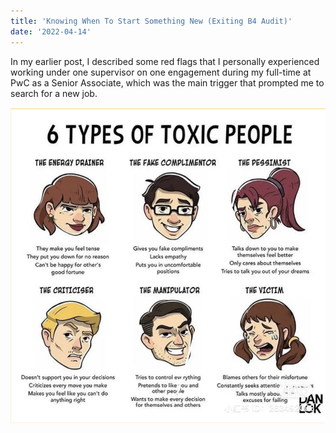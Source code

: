 ```yaml
---
title: 'Knowing When To Start Something New (Exiting B4 Audit)'
date: '2022-04-14'
---
```


In my earlier post, I described some red flags that I personally experienced working under one supervisor on one engagement during my full-time at PwC as a Senior Associate, which was the main trigger that prompted me to search for a new job. 

![toxic](../public/images/toxic.png)